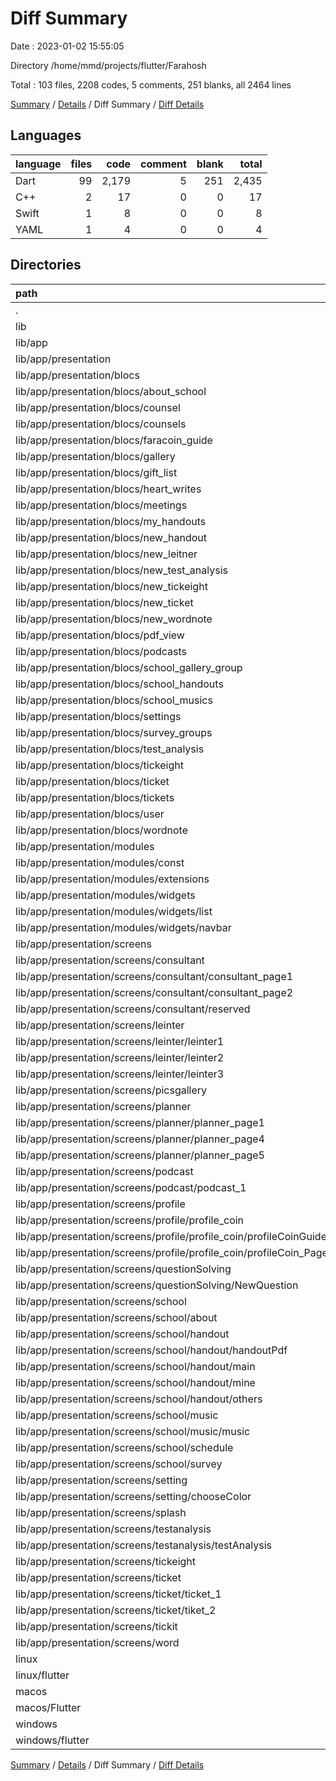 # Diff Summary

Date : 2023-01-02 15:55:05

Directory /home/mmd/projects/flutter/Farahosh

Total : 103 files,  2208 codes, 5 comments, 251 blanks, all 2464 lines

[Summary](results.md) / [Details](details.md) / Diff Summary / [Diff Details](diff-details.md)

## Languages
| language | files | code | comment | blank | total |
| :--- | ---: | ---: | ---: | ---: | ---: |
| Dart | 99 | 2,179 | 5 | 251 | 2,435 |
| C++ | 2 | 17 | 0 | 0 | 17 |
| Swift | 1 | 8 | 0 | 0 | 8 |
| YAML | 1 | 4 | 0 | 0 | 4 |

## Directories
| path | files | code | comment | blank | total |
| :--- | ---: | ---: | ---: | ---: | ---: |
| . | 103 | 2,208 | 5 | 251 | 2,464 |
| lib | 99 | 2,179 | 5 | 251 | 2,435 |
| lib/app | 98 | 2,183 | 5 | 251 | 2,439 |
| lib/app/presentation | 97 | 2,115 | 5 | 230 | 2,350 |
| lib/app/presentation/blocs | 54 | 1,043 | 3 | 265 | 1,311 |
| lib/app/presentation/blocs/about_school | 2 | 45 | 0 | 12 | 57 |
| lib/app/presentation/blocs/counsel | 2 | 69 | 0 | 18 | 87 |
| lib/app/presentation/blocs/counsels | 2 | 40 | 0 | 13 | 53 |
| lib/app/presentation/blocs/faracoin_guide | 1 | 8 | 0 | 1 | 9 |
| lib/app/presentation/blocs/gallery | 2 | 19 | 0 | 9 | 28 |
| lib/app/presentation/blocs/gift_list | 2 | 36 | 0 | 12 | 48 |
| lib/app/presentation/blocs/heart_writes | 2 | 41 | 0 | 13 | 54 |
| lib/app/presentation/blocs/meetings | 2 | 64 | 0 | 17 | 81 |
| lib/app/presentation/blocs/my_handouts | 2 | 35 | 0 | 12 | 47 |
| lib/app/presentation/blocs/new_handout | 2 | 56 | 0 | 14 | 70 |
| lib/app/presentation/blocs/new_leitner | 1 | -1 | 0 | -1 | -2 |
| lib/app/presentation/blocs/new_test_analysis | 2 | 55 | 0 | 14 | 69 |
| lib/app/presentation/blocs/new_tickeight | 2 | 27 | 0 | 8 | 35 |
| lib/app/presentation/blocs/new_ticket | 2 | 20 | 0 | 2 | 22 |
| lib/app/presentation/blocs/new_wordnote | 2 | 26 | 0 | 9 | 35 |
| lib/app/presentation/blocs/pdf_view | 2 | 45 | 0 | 13 | 58 |
| lib/app/presentation/blocs/podcasts | 2 | 93 | 3 | 17 | 113 |
| lib/app/presentation/blocs/school_gallery_group | 2 | 43 | 0 | 13 | 56 |
| lib/app/presentation/blocs/school_handouts | 2 | 35 | 0 | 12 | 47 |
| lib/app/presentation/blocs/school_musics | 2 | 77 | 0 | 16 | 93 |
| lib/app/presentation/blocs/settings | 2 | 41 | 0 | 1 | 42 |
| lib/app/presentation/blocs/survey_groups | 2 | 40 | 0 | 12 | 52 |
| lib/app/presentation/blocs/test_analysis | 2 | 50 | 0 | 13 | 63 |
| lib/app/presentation/blocs/tickeight | 1 | 23 | 0 | 1 | 24 |
| lib/app/presentation/blocs/ticket | 2 | -44 | 0 | -15 | -59 |
| lib/app/presentation/blocs/tickets | 2 | 44 | 0 | 14 | 58 |
| lib/app/presentation/blocs/user | 1 | 2 | 0 | 0 | 2 |
| lib/app/presentation/blocs/wordnote | 2 | 33 | 0 | 8 | 41 |
| lib/app/presentation/modules | 4 | 46 | 1 | 1 | 48 |
| lib/app/presentation/modules/const | 1 | 9 | 1 | 1 | 11 |
| lib/app/presentation/modules/extensions | 1 | 12 | 0 | 1 | 13 |
| lib/app/presentation/modules/widgets | 2 | 25 | 0 | -1 | 24 |
| lib/app/presentation/modules/widgets/list | 1 | 17 | 0 | -1 | 16 |
| lib/app/presentation/modules/widgets/navbar | 1 | 8 | 0 | 0 | 8 |
| lib/app/presentation/screens | 39 | 1,026 | 1 | -36 | 991 |
| lib/app/presentation/screens/consultant | 3 | 91 | 0 | 3 | 94 |
| lib/app/presentation/screens/consultant/consultant_page1 | 1 | 59 | 0 | 1 | 60 |
| lib/app/presentation/screens/consultant/consultant_page2 | 1 | 34 | 0 | 2 | 36 |
| lib/app/presentation/screens/consultant/reserved | 1 | -2 | 0 | 0 | -2 |
| lib/app/presentation/screens/leinter | 3 | -4 | 0 | 0 | -4 |
| lib/app/presentation/screens/leinter/leinter1 | 1 | -4 | 0 | 0 | -4 |
| lib/app/presentation/screens/leinter/leinter2 | 1 | 2 | 0 | 0 | 2 |
| lib/app/presentation/screens/leinter/leinter3 | 1 | -2 | 0 | 0 | -2 |
| lib/app/presentation/screens/picsgallery | 2 | 74 | -1 | 4 | 77 |
| lib/app/presentation/screens/planner | 3 | 25 | 0 | -3 | 22 |
| lib/app/presentation/screens/planner/planner_page1 | 1 | -1 | 0 | 0 | -1 |
| lib/app/presentation/screens/planner/planner_page4 | 1 | 13 | 0 | -3 | 10 |
| lib/app/presentation/screens/planner/planner_page5 | 1 | 13 | 0 | 0 | 13 |
| lib/app/presentation/screens/podcast | 2 | 25 | 7 | -6 | 26 |
| lib/app/presentation/screens/podcast/podcast_1 | 1 | 46 | 7 | -4 | 49 |
| lib/app/presentation/screens/profile | 2 | 51 | -6 | -3 | 42 |
| lib/app/presentation/screens/profile/profile_coin | 2 | 51 | -6 | -3 | 42 |
| lib/app/presentation/screens/profile/profile_coin/profileCoinGuide_page | 1 | 93 | -6 | 0 | 87 |
| lib/app/presentation/screens/profile/profile_coin/profileCoin_Page3 | 1 | -42 | 0 | -3 | -45 |
| lib/app/presentation/screens/questionSolving | 1 | -28 | 0 | 2 | -26 |
| lib/app/presentation/screens/questionSolving/NewQuestion | 1 | -28 | 0 | 2 | -26 |
| lib/app/presentation/screens/school | 11 | 408 | 1 | -20 | 389 |
| lib/app/presentation/screens/school/about | 1 | 48 | 0 | -1 | 47 |
| lib/app/presentation/screens/school/handout | 5 | 325 | 1 | -4 | 322 |
| lib/app/presentation/screens/school/handout/handoutPdf | 1 | 49 | 0 | -2 | 47 |
| lib/app/presentation/screens/school/handout/main | 1 | 2 | 0 | -5 | -3 |
| lib/app/presentation/screens/school/handout/mine | 2 | 260 | 1 | 3 | 264 |
| lib/app/presentation/screens/school/handout/others | 1 | 14 | 0 | 0 | 14 |
| lib/app/presentation/screens/school/music | 2 | 28 | 0 | -7 | 21 |
| lib/app/presentation/screens/school/music/music | 1 | 25 | 0 | -2 | 23 |
| lib/app/presentation/screens/school/schedule | 1 | 14 | 0 | -7 | 7 |
| lib/app/presentation/screens/school/survey | 1 | 4 | 0 | -1 | 3 |
| lib/app/presentation/screens/setting | 1 | 50 | 0 | -3 | 47 |
| lib/app/presentation/screens/setting/chooseColor | 1 | 50 | 0 | -3 | 47 |
| lib/app/presentation/screens/splash | 1 | 11 | 0 | 3 | 14 |
| lib/app/presentation/screens/testanalysis | 2 | 54 | 0 | -8 | 46 |
| lib/app/presentation/screens/testanalysis/testAnalysis | 1 | 10 | 0 | -9 | 1 |
| lib/app/presentation/screens/tickeight | 2 | 151 | 0 | 5 | 156 |
| lib/app/presentation/screens/ticket | 2 | 8 | 0 | 0 | 8 |
| lib/app/presentation/screens/ticket/ticket_1 | 1 | 9 | 0 | 0 | 9 |
| lib/app/presentation/screens/ticket/tiket_2 | 1 | -1 | 0 | 0 | -1 |
| lib/app/presentation/screens/tickit | 1 | 4 | 0 | 0 | 4 |
| lib/app/presentation/screens/word | 3 | 106 | 0 | -10 | 96 |
| linux | 1 | 8 | 0 | 0 | 8 |
| linux/flutter | 1 | 8 | 0 | 0 | 8 |
| macos | 1 | 8 | 0 | 0 | 8 |
| macos/Flutter | 1 | 8 | 0 | 0 | 8 |
| windows | 1 | 9 | 0 | 0 | 9 |
| windows/flutter | 1 | 9 | 0 | 0 | 9 |

[Summary](results.md) / [Details](details.md) / Diff Summary / [Diff Details](diff-details.md)